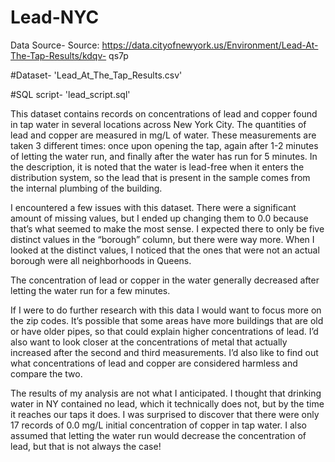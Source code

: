 # Lead-NYC

Data Source- Source: https://data.cityofnewyork.us/Environment/Lead-At-The-Tap-Results/kdqv-
qs7p

#Dataset- 'Lead_At_The_Tap_Results.csv'

#SQL script- 'lead_script.sql'

This dataset contains records on concentrations of lead and copper found in tap water in several locations across New York City.
The quantities of lead and copper are measured in mg/L of water. These measurements are taken 3 different times: once upon opening the tap, again after 1-2 minutes of letting the water run, and finally after the water has run for 5 minutes.
In the description, it is noted that the water is lead-free when it enters the distribution system, so the lead that is present in the sample comes from the internal plumbing of the building.

I encountered a few issues with this dataset. There were a significant amount of missing values, but I ended up changing them to 0.0 because that’s what seemed to make the most sense.
I expected there to only be five distinct values in the “borough” column, but there were way more.
When I looked at the distinct values, I noticed that the ones that were not an actual borough were all neighborhoods in Queens.

The concentration of lead or copper in the water generally decreased after letting the water run for a few minutes.

If I were to do further research with this data I would want to focus more on the zip codes.
It’s possible that some areas have more buildings that are old or have older pipes, so that could explain higher concentrations of lead.
I’d also want to look closer at the concentrations of metal that actually increased after the second and third measurements. 
I’d also like to find out what concentrations of lead and copper are considered harmless and compare the two.

The results of my analysis are not what I anticipated.
I thought that drinking water in NY contained no lead, which it technically does not, but by the time it reaches our taps it does.
I was surprised to discover that there were only 17 records of 0.0 mg/L initial concentration of copper in tap water.
I also assumed that letting the water run would decrease the concentration of lead, but that is not always the case!
